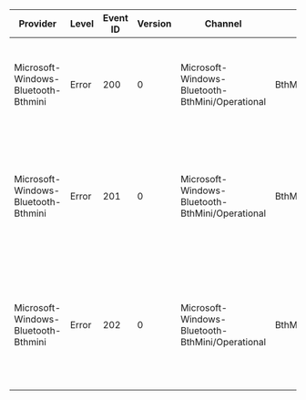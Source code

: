 Provider                             |  Level  |  Event ID  |  Version  |  Channel                                          |  Task               |  Opcode  |  Keyword           |  Message
-------------------------------------|---------|------------|-----------|---------------------------------------------------|---------------------|----------|--------------------|------------------------------------------------------------------------------------------------------------------------------------------------------------------------------------------------------------
Microsoft-Windows-Bluetooth-Bthmini  |  Error  |  200       |  0        |  Microsoft-Windows-Bluetooth-BthMini/Operational  |  BthMini_DriverPnP  |          |  _BTHMINI_KEYWORD  |  Bluetooth Transport Extensibility Miniport driver does not support Lower Filter Driver BthXDDI version Major({Major}) Minor({Minor}) Service({Service}).
Microsoft-Windows-Bluetooth-Bthmini  |  Error  |  201       |  0        |  Microsoft-Windows-Bluetooth-BthMini/Operational  |  BthMini_ReadPump   |          |  _BTHMINI_KEYWORD  |  Bluetooth Transport Extensibility Miniport driver received a HCI Event Packet with invalid length- Expected Length (Min={ExpectedLengthMin} to Max={ExpectedLengthMax}) but Actual Length({ActualLength}).
Microsoft-Windows-Bluetooth-Bthmini  |  Error  |  202       |  0        |  Microsoft-Windows-Bluetooth-BthMini/Operational  |  BthMini_ReadPump   |          |  _BTHMINI_KEYWORD  |  Bluetooth Transport Extensibility Miniport driver received a Data Packet with invalid length- Expected Length (Min={ExpectedLengthMin} to Max={ExpectedLengthMax}) but Actual Length({ActualLength}).
